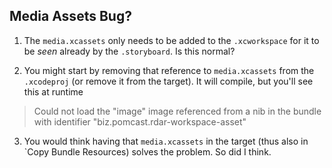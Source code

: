 Media Assets Bug?
-----------------
1. The `media.xcassets` only needs to be added to the `.xcworkspace` for it to be *seen* already by the `.storyboard`. Is this normal?

2. You might start by removing that reference to `media.xcassets` from the `.xcodeproj` (or remove it from the target). It will compile, but you'll see this at runtime

>Could not load the "image" image referenced from a nib in the bundle with identifier "biz.pomcast.rdar-workspace-asset"
	
3. You would think having that `media.xcassets` in the target (thus also in `Copy Bundle Resources) solves the problem. So did I think.